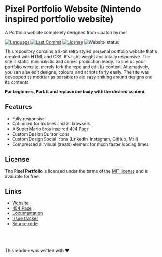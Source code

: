# Pixel Portfolio Website (Nintendo inspired portfolio website)

A Portfolio website completely designed from scratch by me!

[![Language](https://img.shields.io/badge/Lang-html%20%7C%20css-lightgrey.svg)](#)
[![Last_Commit](https://img.shields.io/github/last-commit/KrishnaAlagiri/Pixel-Portfolio-Webite.svg)](https://github.com/KrishnaAlagiri/Pixel-Portfolio-Webite/commits/master)
[![License](https://img.shields.io/github/license/KrishnaAlagiri/Pixel-Portfolio-Webite.svg?color=blue)](/LICENSE)
![Website_status](https://img.shields.io/website/http/thekrishna.in.svg)

This repository contains a 8-bit retro styled personal portfolio website that's created with HTML and CSS. It's light-weight and totally responsive. The site is static, minimalistic and comes production ready. To line up your portfolio website, merely fork the repo and edit its content. Alternatively,  you can also edit designs, colours, and scripts fairly easily. The site was developed as modular as possible to aid easy shifting around designs and its contents.

**For beginners, Fork it and replace the body with the desired content**

## Features

-   Fully responsive
-   Optimized for mobiles and all browsers
-   A Super Mario Bros inspired [404 Page](http://thekrishna.in/notfound.html)
-   Custom Design Cursor icons
-   Custom Design Social Icons (LinkedIn, Instagram, GitHub, Mail)
-   Compressed all visual (treats) element for much faster loading times


## License

The **Pixel Portfolio** is licensed under the terms of the [MIT license](LICENSE) and is available for free.

## Links

-   [Website](http://thekrishna.in)
-   [404 Page](https://thekrishna.in/404)
-   [Documentation](https://github.com/KrishnaAlagiri/Pixel-Portfolio-Webite/blob/master/docs/documentation.md)
-   [Issue tracker](https://github.com/KrishnaAlagiri/Pixel-Portfolio-Webite/issues)
-   [Source code](https://github.com/KrishnaAlagiri/Pixel-Portfolio-Webite)

## <br>

This readme was written with ❤️
